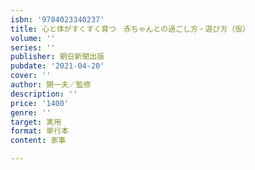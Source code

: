 ```yaml
---
isbn: '9784023340237'
title: 心と体がすくすく育つ　赤ちゃんとの過ごし方・遊び方（仮）
volume: ''
series: ''
publisher: 朝日新聞出版
pubdate: '2021-04-20'
cover: ''
author: 開一夫／監修
description: ''
price: '1400'
genre: ''
target: 実用
format: 単行本
content: 家事

---
```

